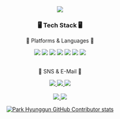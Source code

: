 <div align=center>
        <img src="https://capsule-render.vercel.app/api?type=transparent&text=[Hyung%20gun%20Github]&animation=twinkling&fontSize=90&fontColor=d6ace5" />

</div>
<div align=center>
        <h3>🖥️ Tech Stack 🖥️</h3>
        <p>📖 Platforms & Languages 📖</p>
</div>
<div align="center">
        <img src="https://img.shields.io/badge/Java-007396?style=flat&logo=Conda-Forge&logoColor=white" />
        <img src="https://img.shields.io/badge/C++-00599C?style=flat&logo=cplusplus&logoColor=white" />
        <img src="https://img.shields.io/badge/C-A8B9CC?style=flat&logo=c&logoColor=white" />
        <img src="https://img.shields.io/badge/Python-3776AB?style=flat&logo=Python&logoColor=white" />
        <img src="https://img.shields.io/badge/Docker-2496ED?style=flat&logo=Docker&logoColor=white" />
        <img src="https://img.shields.io/badge/SpringBoot-6DB33F?style=flat&logo=Springboot&logoColor=white" />
        <img src="https://img.shields.io/badge/react-61DAFB?style=flat&logo=React&logoColor=white" />
</div>
<br>
<div align=center>
        <p>🪪 SNS & E-Mail 🪪</p>
</div>
<div align=center>
        <a href="mailto::podot3059@naver.com">
                <img src="https://img.shields.io/badge/Mail-30B980?style=flat&logo=Gmail&logoColor=white" />
        </a>
        <a href="https://www.instagram.com/h__gun__/">
                <img src="https://img.shields.io/badge/Instagram-E4405F?style=flat&logo=instagram&logoColor=white" />
        </a>
        <a href="https://hyung-gunny.tistory.com/">
                <img src="https://img.shields.io/badge/Tistroy-000000?style=flat&logo=tistory&logoColor=white" />

</div>
<div align=center>
        <br>
<img src="https://github-readme-stats.vercel.app/api/top-langs/?username=Hyung-Gunny&layout=compact">
<img src="https://github-readme-stats.vercel.app/api?username=Hyung-Gunny&show_icons=true">

![Park Hyunggun GitHub Contributor stats](https://github-contributor-stats.vercel.app/api?username=Hyung-Gunny)

